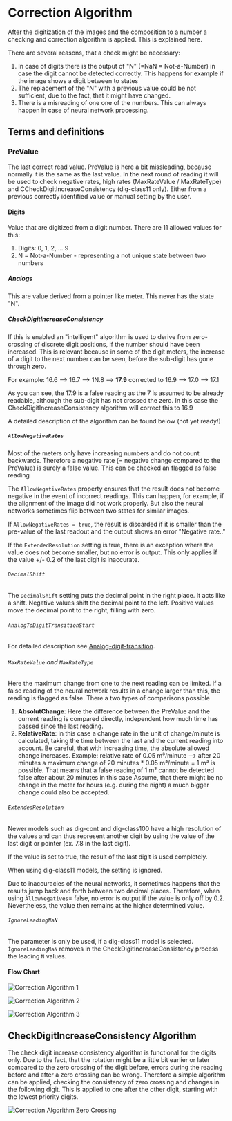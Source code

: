# Correction Algorithm

After the digitization of the images and the composition to a number a checking and correction algorithm is applied. This is explained here.

There are several reasons, that a check might be necessary:

1. In case of digits there is the output of "N" (=NaN = Not-a-Number) in case the digit cannot be detected correctly. This happens for example if the image shows a digit between to states
2. The replacement of the "N" with a previous value could be not sufficient, due to the fact, that it might have changed.
3. There is a misreading of one one of the numbers. This can always happen in case of neural network processing.

## Terms and definitions

### PreValue

The last correct read value. PreValue is here a bit missleading, because normally it is the same as the last value. In the next round of reading it will be used to check negative rates, high rates (MaxRateValue / MaxRateType) and CCheckDigitIncreaseConsistency (dig-class11 only). Either from a previous correctly identified value or manual setting by the user.

#### Digits

Value that are digitized from a digit number. There are 11 allowed values for this:

1. Digits: 0, 1, 2, ... 9
2. N = Not-a-Number - representing a not unique state between two numbers

##### Analogs

This are value derived from a pointer like meter. This never has the state "N".

##### CheckDigitIncreaseConsistency

If this is enabled an "intelligent" algorithm is used to derive from zero-crossing of discrete digit positions, if the number should have been increased. This is relevant because in some of the digit meters, the increase of a digit to the next number can be seen, before the sub-digit has gone through zero.

For example: 16.6 --> 16.7 --> 1N.8 --> **17.9** corrected to 16.9 --> 17.0 --> 17.1

As you can see, the 17.9 is a false reading as the 7 is assumed to be already readable, although the sub-digit has not crossed the zero. In this case the CheckDigitIncreaseConsistency algorithm will correct this to 16.9

A detailed description of the algorithm can be found below (not yet ready!)

##### `AllowNegativeRates`

Most of the meters only have increasing numbers and do not count backwards. Therefore a negative rate (= negative change compared to the PreValue) is surely a false value. This can be checked an flagged as false reading

The `AllowNegativeRates` property ensures that the result does not become negative in the event of incorrect readings. This can happen, for example, if the alignment of the image did not work properly. But also the neural networks sometimes flip between two states for similar images.

If `AllowNegativeRates = true`, the result is discarded if it is smaller than the pre-value of the last readout and the output shows an error "Negative rate.."

If the `ExtendedResolution` setting is true, there is an exception where the value does not become smaller, but no error is output. This only applies if the value +/- 0.2 of the last digit is inaccurate.

###### `DecimalShift`

The `DecimalShift` setting puts the decimal point in the right place. It acts like a shift. Negative values shift the decimal point to the left. Positive values move the decimal point to the right, filling with zero.

###### `AnalogToDigitTransitionStart`

For detailed description see [Analog-digit-transition](Watermeter-specific-analog---digit-transition.md).

###### `MaxRateValue` and `MaxRateType`

Here the maximum change from one to the next reading can be limited. If a false reading of the neural network results in a change larger than this, the reading is flagged as false. There a two types of comparisons possible

1) **AbsolutChange**: Here the difference between the PreValue and the current reading is compared directly, independent how much time has passed since the last reading.
2) **RelativeRate**:  in this case a change rate in the unit of change/minute is calculated, taking the time between the last and the current reading into account. Be careful, that with increasing time, the absolute allowed change increases.
   Example: relative rate of 0.05 m³/minute --> after 20 minutes a maximum change of 20 minutes * 0.05 m³/minute = 1 m³ is possible. That means that a false reading of 1 m³ cannot be detected false after about 20 minutes in this case
   Assume, that there might be no change in the meter for hours (e.g. during the night) a much bigger change could also be accepted.

###### `ExtendedResolution`

Newer models such as dig-cont and dig-class100 have a high resolution of the values and can thus represent another digit by using the value of the last digit or pointer (ex. 7.8 in the last digit).

If the value is set to true, the result of the last digit is used completely.

When using dig-class11 models, the setting is ignored.

Due to inaccuracies of the neural networks, it sometimes happens that the results jump back and forth between two decimal places. Therefore, when using `ÀllowNegatives`= false, no error is output if the value is only off by 0.2. Nevertheless, the value then remains at the higher determined value.

###### `IgnoreLeadingNaN`

The parameter is only be used, if a dig-class11 model is selected. `ÌgnoreLeadingNaN` removes in the CheckDigitIncreaseConsistency process the leading `N` values.

#### Flow Chart

![Correction Algorithm 1](img/correct_algo_1.jpg)

![Correction Algorithm 2](img/correct_algo_2.jpg)

![Correction Algorithm 3](img/correct_algo_3.jpg)

## CheckDigitIncreaseConsistency Algorithm

The check digit increase consistency algorithm is functional for the digits only. Due to the fact, that the rotation might be a little bit earlier or later compared to the zero crossing of the digit before, errors during the reading before and after a zero crossing can be wrong. Therefore a simple algorithm can be applied, checking the consistency of zero crossing and changes in the following digit. This is applied to one after the other digit, starting with the lowest priority digits.

![Correction Algorithm Zero Crossing](img/correct_algo_zero_crossing.jpg)
